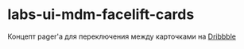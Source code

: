 # labs-ui-mdm-facelift-cards

Концепт pager'а для переключения между карточками на [Dribbble] 

[dribbble]:<https://dribbble.com/shots/2805095-Mdm-Facelift-Cards-Animation>
